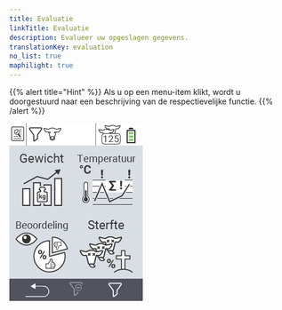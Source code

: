 ```yaml
---
title: Evaluatie
linkTitle: Evaluatie
description: Evalueer uw opgeslagen gegevens.
translationKey: evaluation
no_list: true
maphilight: true
---
```

{{% alert title="Hint" %}}
Als u op een menu-item klikt, wordt u doorgestuurd naar een beschrijving van de respectievelijke functie.
{{% /alert %}}

<img src="images/evaluate.png" alt="VitalControl Evaluatie" title="Evaluatie" usemap="#workmap" class="maphilight" />

<map name="workmap">
  <area shape="rect" coords="3,40,116,160" alt="Gewicht" title="Evalueer uw opgeslagen gegevens in de sectie Gewicht&#10;Muisklik: open documentatie" href="/nl/docs/evaluation/weight/">
  <area shape="rect" coords="3,160,116,279" alt="Beoordeling" title="Evalueer uw opgeslagen gegevens in de beoordelingssectie&#10;Muisklik: open documentatie" href="/nl/docs/evaluation/rating/">

  <area shape="rect" coords="116,40,238,160" alt="Temperatuur" title="Evalueer uw opgeslagen gegevens in de sectie Temperatuur&#10;Muisklik: open documentatie" href="/nl/docs/evaluation/temperature/">
  <area shape="rect" coords="116,160,238,279" alt="Sterfte" title="Evalueer uw opgeslagen gegevens in de sectie Sterfte&#10;Muisklik: open documentatie" href="/nl/docs/evaluation/mortality/">

  <area shape="rect" coords="150,282,238,319" alt="Filter" title="Stel een filter in&#10;Muisklik: naar de documentatie" href="/nl/docs/filter">
  <area shape="rect" coords="2,282,95,319" alt="Terug" title="Spring een niveau terug&#10;Muisklik: naar de documentatie" href="/nl/docs/menu/mainmenu/">
</map>
